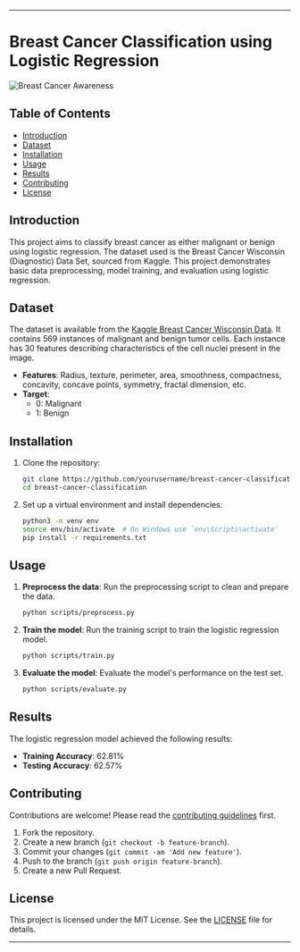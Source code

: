 

---

# Breast Cancer Classification using Logistic Regression

![Breast Cancer Awareness](https://www.example.com/image-link)

## Table of Contents
- [Introduction](#introduction)
- [Dataset](#dataset)
- [Installation](#installation)
- [Usage](#usage)
- [Results](#results)
- [Contributing](#contributing)
- [License](#license)

## Introduction

This project aims to classify breast cancer as either malignant or benign using logistic regression. The dataset used is the Breast Cancer Wisconsin (Diagnostic) Data Set, sourced from Kaggle. This project demonstrates basic data preprocessing, model training, and evaluation using logistic regression.

## Dataset

The dataset is available from the [Kaggle Breast Cancer Wisconsin Data](https://www.kaggle.com/datasets/uciml/breast-cancer-wisconsin-data). It contains 569 instances of malignant and benign tumor cells. Each instance has 30 features describing characteristics of the cell nuclei present in the image.

- **Features**: Radius, texture, perimeter, area, smoothness, compactness, concavity, concave points, symmetry, fractal dimension, etc.
- **Target**: 
  - 0: Malignant
  - 1: Benign

## Installation

1. Clone the repository:
   ```bash
   git clone https://github.com/yourusername/breast-cancer-classification.git
   cd breast-cancer-classification
   ```

2. Set up a virtual environment and install dependencies:
   ```bash
   python3 -m venv env
   source env/bin/activate  # On Windows use `env\Scripts\activate`
   pip install -r requirements.txt
   ```

## Usage

1. **Preprocess the data**:
   Run the preprocessing script to clean and prepare the data.
   ```bash
   python scripts/preprocess.py
   ```

2. **Train the model**:
   Run the training script to train the logistic regression model.
   ```bash
   python scripts/train.py
   ```

3. **Evaluate the model**:
   Evaluate the model's performance on the test set.
   ```bash
   python scripts/evaluate.py
   ```



## Results

The logistic regression model achieved the following results:

- **Training Accuracy**: 62.81%
- **Testing Accuracy**: 62.57%


## Contributing

Contributions are welcome! Please read the [contributing guidelines](CONTRIBUTING.md) first.

1. Fork the repository.
2. Create a new branch (`git checkout -b feature-branch`).
3. Commit your changes (`git commit -am 'Add new feature'`).
4. Push to the branch (`git push origin feature-branch`).
5. Create a new Pull Request.

## License

This project is licensed under the MIT License. See the [LICENSE](LICENSE) file for details.

---


